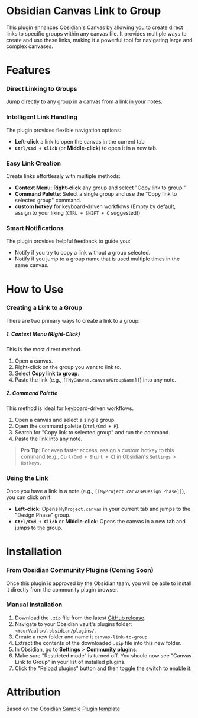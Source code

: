 # Obsidian Canvas Link to Group

This plugin enhances Obsidian's Canvas by allowing you to create direct links to specific groups within any canvas file. It provides multiple ways to create and use these links, making it a powerful tool for navigating large and complex canvases.

# Features

### Direct Linking to Groups
Jump directly to any group in a canvas from a link in your notes.

### Intelligent Link Handling
The plugin provides flexible navigation options:
 - **Left-click** a link to open the canvas in the current tab
 - **`Ctrl/Cmd + Click`** (or **Middle-click**) to open it in a new tab.

### Easy Link Creation
Create links effortlessly with multiple methods:
- **Context Menu**: **Right-click** any group and select "Copy link to group."
- **Command Palette**: Select a single group and use the "Copy link to selected group" command.
- **custom hotkey** for keyboard-driven workflows (Empty by default, assign to your liking (`CTRL + SHIFT + C` suggested))

### Smart Notifications
The plugin provides helpful feedback to guide you:
- Notify if you try to copy a link without a group selected.
- Notify if you jump to a group name that is used multiple times in the same canvas.

# How to Use

### Creating a Link to a Group

There are two primary ways to create a link to a group:

##### 1. Context Menu (Right-Click)

This is the most direct method.

1.  Open a canvas.
2.  Right-click on the group you want to link to.
3.  Select **Copy link to group**.
4.  Paste the link (e.g., `[[MyCanvas.canvas#GroupName]]`) into any note.

##### 2. Command Palette

This method is ideal for keyboard-driven workflows.

1.  Open a canvas and select a single group.
2.  Open the command palette (`Ctrl/Cmd + P`).
3.  Search for "Copy link to selected group" and run the command.
4.  Paste the link into any note.

> **Pro Tip**: For even faster access, assign a custom hotkey to this command (e.g., `Ctrl/Cmd + Shift + C`) in Obsidian's `Settings` > `Hotkeys`.

### Using the Link

Once you have a link in a note (e.g., `[[MyProject.canvas#Design Phase]]`), you can click on it:

- **Left-click**: Opens `MyProject.canvas` in your current tab and jumps to the "Design Phase" group.
- **`Ctrl/Cmd + Click`** or **Middle-click**: Opens the canvas in a new tab and jumps to the group.

# Installation

### From Obsidian Community Plugins (Coming Soon)

Once this plugin is approved by the Obsidian team, you will be able to install it directly from the community plugin browser.

### Manual Installation

1.  Download the `.zip` file from the latest [GitHub release](https://github.com/quorafind/obsidian-canvas-link-to-group/releases/latest).
2.  Navigate to your Obsidian vault's plugins folder: `<YourVault>/.obsidian/plugins/`.
3.  Create a new folder and name it `canvas-link-to-group`.
4.  Extract the contents of the downloaded `.zip` file into this new folder.
5.  In Obsidian, go to **Settings** > **Community plugins**.
6.  Make sure "Restricted mode" is turned off. You should now see "Canvas Link to Group" in your list of installed plugins.
7.  Click the "Reload plugins" button and then toggle the switch to enable it.

# Attribution
Based on the [Obsidian Sample Plugin template](https://github.com/obsidianmd/obsidian-sample-plugin)
